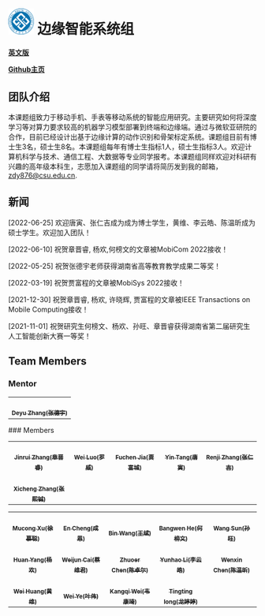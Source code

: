 # <img src="csu.gif" alt="logo" style="zoom: 5.2%;" /> **边缘智能系统组**

**[英文版](https://eis.mobi)**

**[Github主页](https://github.com/csu-eis)**

## 团队介绍

本课题组致力于移动手机、手表等移动系统的智能应用研究。主要研究如何将深度学习等对算力要求较高的机器学习模型部署到终端和边缘端。通过与微软亚研院的合作，目前已经设计出基于边缘计算的动作识别和骨架标定系统。课题组目前有博士生3名，硕士生8名。本课题组每年有博士生指标1人，硕士生指标3人。欢迎计算机科学与技术、通信工程、大数据等专业同学报考。本课题组同样欢迎对科研有兴趣的高年级本科生，志愿加入课题组的同学请将简历发到我的邮箱，zdy876@csu.edu.cn.



## 新闻

[2022-06-25] 欢迎唐寅、张仁吉成为成为博士学生，黄维、李云皓、陈温昕成为硕士学生。欢迎加入团队！

[2022-06-10] 祝贺章晋睿, 杨欢,何榜文的文章被MobiCom 2022接收！

[2022-05-25] 祝贺张德宇老师获得湖南省高等教育教学成果二等奖！

[2022-03-19] 祝贺贾富程的文章被MobiSys 2022接收！

[2021-12-30] 祝贺章晋睿, 杨欢, 许晓辉, 贾富程的文章被IEEE Transactions on Mobile Computing接收！

[2021-11-01] 祝贺研究生何榜文、杨欢、孙旺、章晋睿获得湖南省第二届研究生人工智能创新大赛一等奖！



## Team Members

### Mentor

<table>
<tr>
<td align="center"><a href="https://github.com/Deyujonney"><img src="https://avatars.githubusercontent.com/u/38066171?v=4?s=120" width="200px;" alt=""/><br /><sub><b>Deyu Zhang(张德宇)</b></sub></a><br /></td>
</tr>
</table>
### Members

<table>
<tr>
<td align="center"><a href="https://zhangjinrui1992.github.io/"><img src="https://avatars.githubusercontent.com/u/25000811?v=4?s=120" width="150px;" alt=""/><br /><sub><b>Jinrui Zhang(章晋睿)</b></sub></a><br /></td>
<td align="center"><a href="https://github.com/Rorwey"><img src="https://avatars.githubusercontent.com/u/15143806?v=4?s=120" width="150px;" alt=""/><br /><sub><b>Wei Luo(罗威)</b></sub></a><br /></td>
<td align="center"><a href="https://github.com/FuchengJia1996"><img src="https://avatars.githubusercontent.com/u/75013397?v=4?s=120" width="150px;" alt=""/><br /><sub><b>Fuchen Jia(贾富城)</b></sub></a><br /></td>
<td align="center"><a href="https://github.com/yinntag"><img src="https://avatars.githubusercontent.com/u/58064027?v=4?s=120" width="150px;" alt=""/><br /><sub><b>Yin Tang(唐寅)</b></sub></a><br /></td>
<td align="center"><a href="https://github.com/zhangrjcsu"><img src="https://avatars.githubusercontent.com/u/102800780?v=4?s=120" width="150px;" alt=""/><br /><sub><b>Renji Zhang(张仁吉)</b></sub></a><br /></td>
</tr>
<tr>
<td align="center"><a href="https://github.com/ZXiiiC"><img src="https://avatars.githubusercontent.com/u/72813202?v=4?s=120" width="150px;" alt=""/><br /><sub><b>Xicheng Zhang(张熙铖)</b></sub></a><br /></td>
</tr>
</table>

<table>
<tr>
<td align="center"><a href="https://github.com/xumucong"><img src="https://avatars.githubusercontent.com/u/29012078?v=4?s=120" width="150px;" alt=""/><br /><sub><b>Mucong Xu(徐慕聪)</b></sub></a><br /></td>
<td align="center"><a href="https://github.com/OrangeFower"><img src="https://avatars.githubusercontent.com/u/50410627?v=4?s=120" width="150px;" alt=""/><br /><sub><b>En Cheng(成恩)</b></sub></a><br /></td>
<td align="center"><a href="https://github.com/wangbin1002"><img src="https://avatars.githubusercontent.com/u/26839456?v=4?s=120" width="150px;" alt=""/><br /><sub><b>Bin Wang(王斌)</b></sub></a><br /></td>
<td align="center"><a href="https://github.com/BangwenHe"><img src="https://avatars.githubusercontent.com/u/32662175?v=4?s=120" width="150px;" alt=""/><br /><sub><b>Bangwen He(何榜文)</b></sub></a><br /></td>
<td align="center"><a href="https://github.com/Geeksun2018"><img src="https://avatars.githubusercontent.com/u/42086593?v=4?s=120" width="150px;" alt=""/><br /><sub><b>Wang Sun(孙旺)</b></sub></a><br /></td>
</tr>
<tr>
<td align="center"><a href="https://github.com/SheepHuan"><img src="https://avatars.githubusercontent.com/u/48245110?v=4?s=120" width="150px;" alt=""/><br /><sub><b>Huan Yang(杨欢)</b></sub></a><br /></td>
<td align="center"><a href="https://github.com/TsaiVikin"><img src="https://avatars.githubusercontent.com/u/78303554?v=4?s=120" width="150px;" alt=""/><br /><sub><b>Weijun Cai(蔡维君)</b></sub></a><br /></td>
<td align="center"><a href="https://github.com/chenzhuoer"><img src="https://avatars.githubusercontent.com/u/82086797?v=4?s=120" width="150px;" alt=""/><br /><sub><b>Zhuoer Chen(陈卓尔)</b></sub></a><br /></td>
<td align="center"><a href="https://github.com/chestnut0912"><img src="https://avatars.githubusercontent.com/u/76651653?v=4?s=120" width="150px;" alt=""/><br /><sub><b>Yunhao Li(李云皓)</b></sub></a><br /></td>
<td align="center"><a href="https://github.com/Storagebox828"><img src="https://avatars.githubusercontent.com/u/102845669?v=4?s=120" width="150px;" alt=""/><br /><sub><b>Wenxin Chen(陈温昕)</b></sub></a><br /></td>
</tr>
<tr>
<td align="center"><a href="https://github.com/hwalg2202"><img src="https://avatars.githubusercontent.com/u/108312923?v=4?s=120" width="150px;" alt=""/><br /><sub><b>Wei Huang(黄维)</b></sub></a><br /></td>
<td align="center"><a href="https://github.com/666yw"><img src="https://avatars.githubusercontent.com/u/82686393?v=4?s=120" width="150px;" alt=""/><br /><sub><b>Wei Ye(叶伟)</b></sub></a><br /></td>
<td align="center"><a href="https://weikangqi.github.io/"><img src="https://avatars.githubusercontent.com/u/107830635?v=4?s=120" width="150px;" alt=""/><br /><sub><b>Kangqi Wei(韦康琦)</b></sub></a><br /></td>
<td align="center"><a href="https://github.com/tiffylong"><img src="https://avatars.githubusercontent.com/u/61765707?v=4?s=120" width="150px;" alt=""/><br /><sub><b>Tingting long(龙婷婷)</b></sub></a><br /></td>
</tr>
</table>

